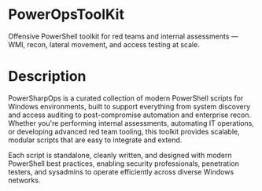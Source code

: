 # PowerOpsToolKit
Offensive PowerShell toolkit for red teams and internal assessments — WMI, recon, lateral movement, and access testing at scale.

# Description
PowerSharpOps is a curated collection of modern PowerShell scripts for Windows environments, built to support everything from system discovery and access auditing to post-compromise automation and enterprise recon. Whether you're performing internal assessments, automating IT operations, or developing advanced red team tooling, this toolkit provides scalable, modular scripts that are easy to integrate and extend.

Each script is standalone, cleanly written, and designed with modern PowerShell best practices, enabling security professionals, penetration testers, and sysadmins to operate efficiently across diverse Windows networks.
